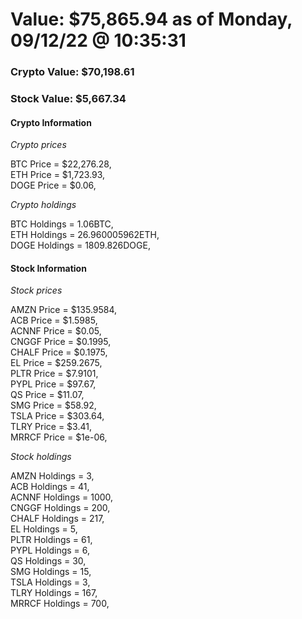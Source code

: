 # Value: $75,865.94 as of Monday, 09/12/22 @ 10:35:31 

### Crypto Value: $70,198.61

### Stock Value: $5,667.34

#### Crypto Information 
*Crypto prices* 

BTC Price = $22,276.28,  
ETH Price = $1,723.93,  
DOGE Price = $0.06,  


*Crypto holdings* 

BTC Holdings = 1.06BTC,  
ETH Holdings = 26.960005962ETH,  
DOGE Holdings = 1809.826DOGE,  


#### Stock Information 

*Stock prices* 

AMZN Price = $135.9584,  
ACB Price = $1.5985,  
ACNNF Price = $0.05,  
CNGGF Price = $0.1995,  
CHALF Price = $0.1975,  
EL Price = $259.2675,  
PLTR Price = $7.9101,  
PYPL Price = $97.67,  
QS Price = $11.07,  
SMG Price = $58.92,  
TSLA Price = $303.64,  
TLRY Price = $3.41,  
MRRCF Price = $1e-06,  


*Stock holdings* 

AMZN Holdings = 3,  
ACB Holdings = 41,  
ACNNF Holdings = 1000,  
CNGGF Holdings = 200,  
CHALF Holdings = 217,  
EL Holdings = 5,  
PLTR Holdings = 61,  
PYPL Holdings = 6,  
QS Holdings = 30,  
SMG Holdings = 15,  
TSLA Holdings = 3,  
TLRY Holdings = 167,  
MRRCF Holdings = 700,  


